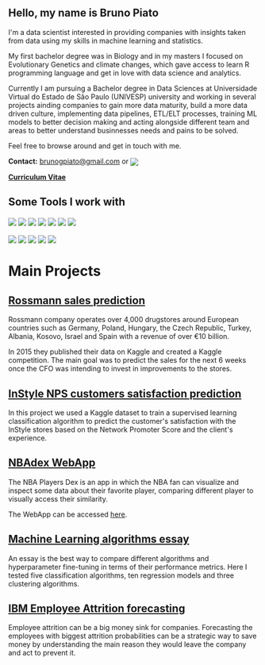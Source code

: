 ## Hello, my name is Bruno Piato
I'm a data scientist interested in providing companies with insights taken from data using my skills in machine learning and statistics. 

My first bachelor degree was in Biology and in my masters I focused on Evolutionary Genetics and climate changes, which gave access to learn R programming language and get in love with data science and analytics. 

Currently I am pursuing a Bachelor degree in Data Sciences at Universidade Virtual do Estado de São Paulo (UNIVESP) university and working in several projects ainding companies to gain more data maturity, build a more data driven culture, implementing data pipelines, ETL/ELT processes, training ML models to better decision making and acting alongside different team and areas to better understand businnesses needs and pains to be solved.

Feel free to browse around and get in touch with me. 

  **Contact:** brunogpiato@gmail.com or <a href="https://www.linkedin.com/in/piatobruno/"><img align="center" src="https://img.shields.io/badge/LinkedIn-blue?logo=LinkedIn"></a>
  
  **[Curriculum Vitae](https://github.com/brunopiato/portfolio/blob/8074e0e80d84dc5d8cb8cc46ffbf13529a79037d/Curriculum_BrunoPiato.pdf)**


## Some Tools I work with
<!-- Tools  -->
<div style="display: inline_block">
  <img align="center" src="https://img.shields.io/badge/Python-14354C?style=for-the-badge&logo=python&logoColor=white" />
  <img align="center" src="https://img.shields.io/badge/Jupyter-F37626.svg?&style=for-the-badge&logo=Jupyter&logoColor=white" />
  <img align="center" src="https://img.shields.io/badge/Pandas-2C2D72?style=for-the-badge&logo=pandas&logoColor=white" />
  <img align="center" src="https://img.shields.io/badge/scikit_learn-F7931E?style=for-the-badge&logo=scikit-learn&logoColor=white" />
  <img align="center" src="https://img.shields.io/badge/Streamlit-FF4B4B?style=for-the-badge&logo=Streamlit&logoColor=white" />
  <img align="center" src="https://img.shields.io/badge/conda-342B029.svg?&style=for-the-badge&logo=anaconda&logoColor=white" />
  <img align="center" src="https://img.shields.io/badge/R-276DC3?style=for-the-badge&logo=r&logoColor=white" />
</div>
<div>
<br />
  <img align="center" src="https://img.shields.io/badge/Heroku-430098?style=for-the-badge&logo=heroku&logoColor=white" />
  <img align="center" src="https://img.shields.io/badge/Git-orange?style=for-the-badge&logo=git&logoColor=white">
  <img align="center" src="https://img.shields.io/badge/SQLite-07405E?style=for-the-badge&logo=sqlite&logoColor=white" />
  <img align="center" src="https://img.shields.io/badge/HTML5-E34F26?style=for-the-badge&logo=html5&logoColor=white" />
  <img align="center" src="https://img.shields.io/badge/Linux-color?style=for-the-badge&logo=linux&logoColor=white&color=orange" />
<!--     <img align="center" src="https://img.shields.io/badge/TensorFlow-FF6F00?style=for-the-badge&logo=TensorFlow&logoColor=white" /> -->
<!--     <img align="center" src="https://img.shields.io/badge/Flask-000000?style=for-the-badge&logo=flask&logoColor=white" /> -->
<!--     <img align="center" src="https://img.shields.io/badge/PyTorch-EE4C2C?style=for-the-badge&logo=PyTorch&logoColor=white" /> -->
<!--   <img align="center" src="https://img.shields.io/badge/Postman-FF6C37?style=for-the-badge&logo=Postman&logoColor=white" /> -->
<!--   <img align="center" src="https://img.shields.io/badge/MySQL-005C84?style=for-the-badge&logo=mysql&logoColor=white" /> -->
<!--   <img align="center" src="https://img.shields.io/badge/PostgreSQL-316192?style=for-the-badge&logo=postgresql&logoColor=white" /> -->
</div>

# Main Projects

## <a href="https://github.com/brunopiato/RossmannProject">Rossmann sales prediction</a>

Rossmann company operates over 4,000 drugstores around European countries such as Germany, Poland, Hungary, the Czech Republic, Turkey, Albania, Kosovo, Israel and Spain with a revenue of over €10 billion.

In 2015 they published their data on Kaggle and created a Kaggle competition. The main goal was to predict the sales for the next 6 weeks once the CFO was intending to invest in improvements to the stores.

## <a href="https://github.com/brunopiato/InStyleNPS">InStyle NPS customers satisfaction prediction</a>

In this project we used a Kaggle dataset to train a supervised learning classification algorithm to predict the customer's satisfaction with the InStyle stores based on the Network Promoter Score and the client's experience.

## <a href="https://github.com/brunopiato/NBADex">NBAdex WebApp</a>

The NBA Players Dex is an app in which the NBA fan can visualize and inspect some data about their favorite player, comparing different player to visually access their similarity.

The WebApp can be accessed [here](https://nbadex.streamlit.app/).

## <a href="https://github.com/brunopiato/MachineLearning_Essay">Machine Learning algorithms essay</a>

An essay is the best way to compare different algorithms and hyperparameter fine-tuning in terms of their performance metrics. Here I tested five classification algorithms, ten regression models and three clustering algorithms.

## <a href="https://github.com/DataSolvers/IBM_EmployeeAttrition/tree/brunopiato">IBM Employee Attrition forecasting</a>

Employee attrition can be a big money sink for companies. Forecasting the employees with biggest attrition probabilities can be a strategic way to save money by understanding the main reason they would leave the company and act to prevent it.
